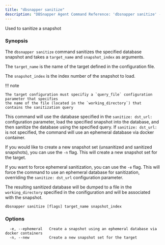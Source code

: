 ```yaml
---
title: "dbsnapper sanitize"
description: "DBSnapper Agent Command Reference: 'dbsnapper sanitize' - Used to sanitize a snapshot"
---
```

Used to sanitize a snapshot

### Synopsis


The `dbsnapper sanitize` command sanitizes the specified database snapshot and takes a `target_name` and `snapshot_index` as arguments.
	
The `target_name` is the name of the target defined in the configuration file.
	
The `snapshot_index` is the index number of the snapshot to load.

<!-- prettier-ignore-start -->
!!! note

    The target configuration must specifiy a `query_file` configuration parameter that specifies
    the name of the file (located in the `working_directory`) that contains the sanitization query

<!-- prettier-ignore-end -->


This command will use the database specified in the `sanitize: dst_url:` configuration parameter, load the specified snapshot into the database, 
and then sanitize the database using the specified query. If `sanitize: dst_url:` is not specified, the command will use an ephemeral database via docker container.

If you would like to create a new snapshot set (unsanitized and sanitized snapshots), you can use the `-n` flag. 
This will create a new snapshot set for the target.

If you want to force ephemeral sanitization, you can use the `-e` flag. 
This will force the command to use an ephemeral database for sanitization, overriding the `sanitize: dst_url` configuration parameter.

The resulting sanitized database will be dumped to a file in the `working_directory` specified in the conifiguration and will
be associated with the snapshot.


```
dbsnapper sanitize [flags] target_name snapshot_index
```

### Options

```
  -e, --ephemeral   Create a snapshot using an ephemeral database via docker containers
  -n, --new         Create a new snapshot set for the target
```

